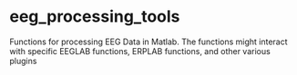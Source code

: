 # eeg_processing_tools
Functions for processing EEG Data in Matlab. The functions might interact with specific EEGLAB functions, ERPLAB functions, and other various plugins
